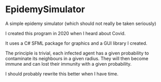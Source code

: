 # EpidemySimulator

A simple epidemy simulator (which should not really be taken seriously)

I created this program in 2020 when I heard about Covid.

It uses a C# SFML package for graphics and a GUI library I created.

The principle is trivial, each infected agent has a given probability to contaminate its neighbours in a given radius. They will then become immune and can lost their immunity with a given probability.

I should probably rewrite this better when I have time.
